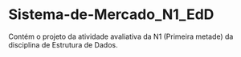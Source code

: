 # Sistema-de-Mercado_N1_EdD
Contém o projeto da atividade avaliativa da N1 (Primeira metade) da disciplina de Estrutura de Dados.
